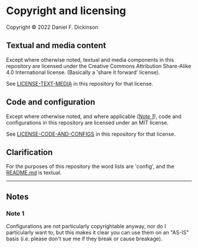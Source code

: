 # Copyright and licensing

Copyright © 2022 Daniel F. Dickinson

## Textual and media content

Except where otherwise noted, textual and media components in this repository
are licensed under the Creative Commons Attribution Share-Alike 4.0
International license. (Basically a 'share it forward' license).

See [LICENSE-TEXT-MEDIA](LICENSE-TEXT-MEDIA) in this repository for
that license.

## Code and configuration

Except where otherwise noted, and where applicable _([Note 1](#note-1))_, code
and configurations in this repository are licensed under an MIT license.

See [LICENSE-CODE-AND-CONFIGS](LICENSE-CODE-AND-CONFIGS) in this repository for
that license.

## Clarification

For the purposes of this repository the word lists are 'config', and the
[README.md](README.md) is textual.

--------

## Notes

### Note 1

Configurations are not particularly copyrightable anyway, nor do I particularly
want to, but this makes it clear you can use them on an "AS-IS" basis (i.e.
please don't sue me if they break or cause breakage).
